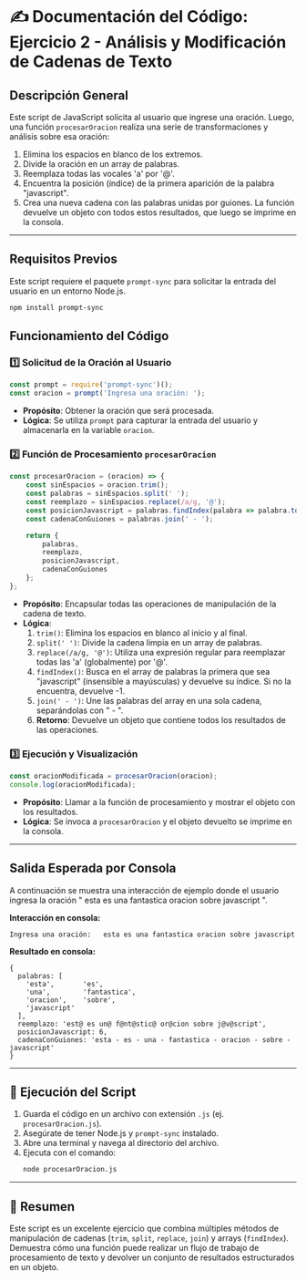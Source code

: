 # ✍️ Documentación del Código: Ejercicio 2 - Análisis y Modificación de Cadenas de Texto

## Descripción General

Este script de JavaScript solicita al usuario que ingrese una oración. Luego, una función `procesarOracion` realiza una serie de transformaciones y análisis sobre esa oración:
1.  Elimina los espacios en blanco de los extremos.
2.  Divide la oración en un array de palabras.
3.  Reemplaza todas las vocales 'a' por '@'.
4.  Encuentra la posición (índice) de la primera aparición de la palabra "javascript".
5.  Crea una nueva cadena con las palabras unidas por guiones.
La función devuelve un objeto con todos estos resultados, que luego se imprime en la consola.

---

## Requisitos Previos

Este script requiere el paquete `prompt-sync` para solicitar la entrada del usuario en un entorno Node.js.

```bash
npm install prompt-sync
```

## Funcionamiento del Código

### 1️⃣ Solicitud de la Oración al Usuario
```js
const prompt = require('prompt-sync')();
const oracion = prompt('Ingresa una oración: ');
```
*   **Propósito**: Obtener la oración que será procesada.
*   **Lógica**: Se utiliza `prompt` para capturar la entrada del usuario y almacenarla en la variable `oracion`.

### 2️⃣ Función de Procesamiento `procesarOracion`
```js
const procesarOracion = (oracion) => {
    const sinEspacios = oracion.trim();
    const palabras = sinEspacios.split(' ');
    const reemplazo = sinEspacios.replace(/a/g, '@');
    const posicionJavascript = palabras.findIndex(palabra => palabra.toLowerCase() === 'javascript');
    const cadenaConGuiones = palabras.join(' - ');

    return {
        palabras,
        reemplazo,
        posicionJavascript,
        cadenaConGuiones
    };
};
```
*   **Propósito**: Encapsular todas las operaciones de manipulación de la cadena de texto.
*   **Lógica**:
    1.  `trim()`: Elimina los espacios en blanco al inicio y al final.
    2.  `split(' ')`: Divide la cadena limpia en un array de palabras.
    3.  `replace(/a/g, '@')`: Utiliza una expresión regular para reemplazar todas las 'a' (globalmente) por '@'.
    4.  `findIndex()`: Busca en el array de palabras la primera que sea "javascript" (insensible a mayúsculas) y devuelve su índice. Si no la encuentra, devuelve -1.
    5.  `join(' - ')`: Une las palabras del array en una sola cadena, separándolas con " - ".
    6.  **Retorno**: Devuelve un objeto que contiene todos los resultados de las operaciones.

### 3️⃣ Ejecución y Visualización
```js
const oracionModificada = procesarOracion(oracion);
console.log(oracionModificada);
```
*   **Propósito**: Llamar a la función de procesamiento y mostrar el objeto con los resultados.
*   **Lógica**: Se invoca a `procesarOracion` y el objeto devuelto se imprime en la consola.

---

## Salida Esperada por Consola

A continuación se muestra una interacción de ejemplo donde el usuario ingresa la oración "  esta es una fantastica oracion sobre javascript  ".

**Interacción en consola:**
```
Ingresa una oración:   esta es una fantastica oracion sobre javascript  
```

**Resultado en consola:**
```
{
  palabras: [
    'esta',       'es',
    'una',        'fantastica',
    'oracion',    'sobre',
    'javascript'
  ],
  reemplazo: 'est@ es un@ f@nt@stic@ or@cion sobre j@v@script',
  posicionJavascript: 6,
  cadenaConGuiones: 'esta - es - una - fantastica - oracion - sobre - javascript'
}
```
---

## 🚀 Ejecución del Script

1.  Guarda el código en un archivo con extensión `.js` (ej. `procesarOracion.js`).
2.  Asegúrate de tener Node.js y `prompt-sync` instalado.
3.  Abre una terminal y navega al directorio del archivo.
4.  Ejecuta con el comando:
    ```bash
    node procesarOracion.js
    ```

---

## 🏁 Resumen

Este script es un excelente ejercicio que combina múltiples métodos de manipulación de cadenas (`trim`, `split`, `replace`, `join`) y arrays (`findIndex`). Demuestra cómo una función puede realizar un flujo de trabajo de procesamiento de texto y devolver un conjunto de resultados estructurados en un objeto.